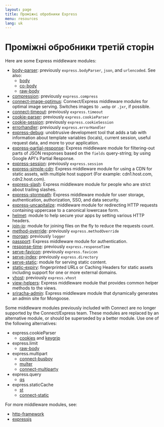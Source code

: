 ```yaml
---
layout: page
title: Проміжні обробники Express
menu: resources
lang: uk
---
```


# Проміжні обробники третій сторін

Here are some Express middleware modules:

  - [body-parser](https://github.com/expressjs/body-parser): previously `express.bodyParser`, `json`, and `urlencoded`.
  See also:
    - [body](https://github.com/raynos/body)
    - [co-body](https://github.com/visionmedia/co-body)
    - [raw-body](https://github.com/stream-utils/raw-body)
  - [compression](https://github.com/expressjs/compression):  previously `express.compress`
  - [connect-image-optimus](https://github.com/msemenistyi/connect-image-optimus): Connect/Express middleware modules for optimal image serving. Switches images to `.webp` or `.jxr`, if possible.
  - [connect-timeout](https://github.com/expressjs/timeout): previously `express.timeout`
  - [cookie-parser](https://github.com/expressjs/cookie-parser): previously `express.cookieParser`
  - [cookie-session](https://github.com/expressjs/cookie-session): previously `express.cookieSession`
  - [errorhandler](https://github.com/expressjs/errorhandler): previously `express.errorHandler`
  - [express-debug](https://github.com/devoidfury/express-debug): unobtrusive development tool that adds a tab with information about template variables (locals), current session, useful request data, and more to your application.
  - [express-partial-response](https://github.com/nemtsov/express-partial-response): Express middleware module for filtering-out parts of JSON responses based on the `fields` query-string; by using Google API's Partial Response.
  - [express-session](https://github.com/expressjs/session): previously `express.session`
  - [express-simple-cdn](https://github.com/jamiesteven/express-simple-cdn): Express middleware module for using a CDN for static assets, with multiple host support (For example: cdn1.host.com, cdn2.host.com).
  - [express-slash](https://github.com/ericf/express-slash): Express middleware module for people who are strict about trailing slashes.
  - [express-stormpath](https://github.com/stormpath/stormpath-express): Express middleware module for user storage, authentication, authorization, SSO, and data security.
  - [express-uncapitalize](https://github.com/jamiesteven/express-uncapitalize): middleware module for redirecting HTTP requests containing uppercase to a canonical lowercase form.
  - [helmet](https://github.com/helmetjs/helmet): module to help secure your apps by setting various HTTP headers.
  - [join-io](https://github.com/coderaiser/join-io "join-io"): module for joining files on the fly to reduce the requests count.
  - [method-override](https://github.com/expressjs/method-override): previously `express.methodOverride`
  - [morgan](https://github.com/expressjs/morgan):  previously `logger`
  - [passport](https://github.com/jaredhanson/passport): Express middleware module for authentication.
  - [response-time](https://github.com/expressjs/response-time): previously `express.responseTime`
  - [serve-favicon](https://github.com/expressjs/serve-favicon): previously `express.favicon`
  - [serve-index](https://github.com/expressjs/serve-index): previously `express.directory`
  - [serve-static](https://github.com/expressjs/serve-static): module for serving static content.
  - [static-expiry](https://github.com/paulwalker/connect-static-expiry): fingerprinted URLs or Caching Headers for static assets including support for one or more external domains.
  - [vhost](https://github.com/expressjs/vhost): previously `express.vhost`
  - [view-helpers](https://github.com/madhums/node-view-helpers): Express middleware module that provides common helper methods to the views.
  - [sriracha-admin](https://github.com/hdngr/siracha): Express middleware module that dynamically generates an admin site for Mongoose.

Some middleware modules previously included with Connect are no longer supported by the Connect/Express team. These modules are replaced by an alternative module, or should be superseded by a better module. Use one of the following alternatives:

  - express.cookieParser
    - [cookies](https://github.com/jed/cookies) and [keygrip](https://github.com/jed/keygrip)
  - express.limit
    - [raw-body](https://github.com/stream-utils/raw-body)
  - express.multipart
    - [connect-busboy](https://github.com/mscdex/connect-busboy)
    - [multer](https://github.com/expressjs/multer)
    - [connect-multiparty](https://github.com/superjoe30/connect-multiparty)
  - express.query
    - [qs](https://github.com/visionmedia/node-querystring)
  - express.staticCache
    - [st](https://github.com/isaacs/st)
    - [connect-static](https://github.com/andrewrk/connect-static)

For more middleware modules, see:

 - [http-framework](https://github.com/Raynos/http-framework/wiki/Modules)
 - [expressjs](https://github.com/expressjs)
